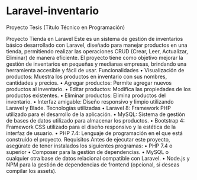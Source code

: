 # Laravel-inventario
Proyecto Tesis (Titulo Técnico en Programación)

Proyecto Tienda en Laravel
Este es un sistema de gestión de inventarios básico desarrollado con Laravel, diseñado para manejar productos en una tienda, permitiendo realizar las operaciones CRUD (Crear, Leer, Actualizar, Eliminar) de manera eficiente. El proyecto tiene como objetivo mejorar la gestión de inventarios en pequeñas y medianas empresas, brindando una herramienta accesible y fácil de usar.
Funcionalidades
•	Visualización de productos: Muestra los productos en inventario con sus nombres, cantidades y precios.
•	Agregar productos: Permite agregar nuevos productos al inventario.
•	Editar productos: Modifica las propiedades de los productos existentes.
•	Eliminar productos: Elimina productos del inventario.
•	Interfaz amigable: Diseño responsivo y limpio utilizando Laravel y Blade.
Tecnologías utilizadas
•	Laravel 8: Framework PHP utilizado para el desarrollo de la aplicación.
•	MySQL: Sistema de gestión de bases de datos utilizado para almacenar los productos.
•	Bootstrap 4: Framework CSS utilizado para el diseño responsivo y la estética de la interfaz de usuario.
•	PHP 7.4: Lenguaje de programación en el que está construido el proyecto.
Requisitos
Antes de ejecutar este proyecto, asegúrate de tener instalados los siguientes programas:
•	PHP 7.4 o superior
•	Composer para la gestión de dependencias.
•	MySQL o cualquier otra base de datos relacional compatible con Laravel.
•	Node.js y NPM para la gestión de dependencias de frontend (opcional, si deseas compilar los assets).
